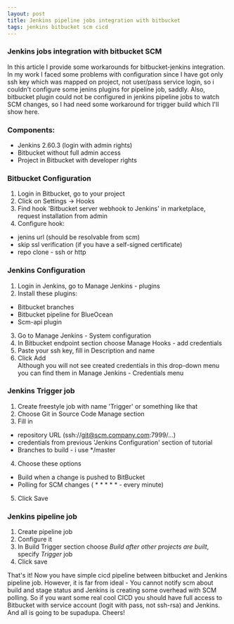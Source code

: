 ```yaml
---
layout: post
title: Jenkins pipeline jobs integration with bitbucket
tags: jenkins bitbucket scm cicd
---
```

### Jenkins jobs integration with bitbucket SCM  

In this article I provide some workarounds for bitbucket-jenkins integration.    
In my work I faced some problems with configuration since I have got only ssh key
which was mapped on project, not user/pass service login, so i couldn't configure some jenins plugins for pipeline job, saddly. Also, bitbucket plugin could not be configured in jenkins pipeline jobs to watch SCM changes, so I had need some workaround for trigger build which I'll show here.  

### Components:
- Jenkins 2.60.3 (login with admin rights)  
- Bitbucket without full admin access  
- Project in Bitbucket with developer rights  

### Bitbucket Configuration  
1. Login in Bitbucket, go to your project  
2. Click on Settings -> Hooks
3. Find hook 'Bitbucket server webhook to Jenkins' in marketplace, request installation from admin  
4. Configure hook:  
- jenins url (should be resolvable from scm)
- skip ssl verification (if you have a self-signed certificate)  
- repo clone - ssh or http  

### Jenkins Configuration  
1. Login in Jenkins, go to Manage Jenkins - plugins  
2. Install these plugins:  
- Bitbucket branches  
- Bitbucket pipeline for BlueOcean  
- Scm-api plugin  
3. Go to Manage Jenkins - System configuration  
4. In Bitbucket endpoint section choose Manage Hooks - add credentials
5. Paste your ssh key, fill in Description and name  
6. Click Add  
Although you will not see created credentials in this drop-down menu you can find them in Manage Jenkins - Credentials menu  

### Jenkins Trigger job    
1. Create freestyle job with name 'Trigger' or something like that  
2. Choose Git in Source Code Manage section  
3. Fill in  
- repository URL (ssh://git@scm.company.com:7999/...)  
- credentials from previous 'Jenkins Configuration' section of tutorial  
- Branches to build - i use \*/master  
4. Choose these options  
- Build when a change is pushed to BitBucket  
- Polling for SCM changes ( * * * * *  - every minute)  
5. Click Save  

### Jenkins pipeline job  
1. Create pipeline job  
2. Configure it  
3. In Build Trigger section choose _Build after other projects are built_, specify _Trigger_ job  
4. Click save  

That's it! Now you have simple cicd pipeline between bitbucket and Jenkins pipeline job. However, it is far from ideal - You cannot notify scm about build and stage status and Jenkins is creating some overhead with SCM polling. So if you want some real cool CICD you should have full access to Bitbucket with service account (logit with pass, not ssh-rsa) and Jenkins. And all is going to be supadupa. Cheers!
